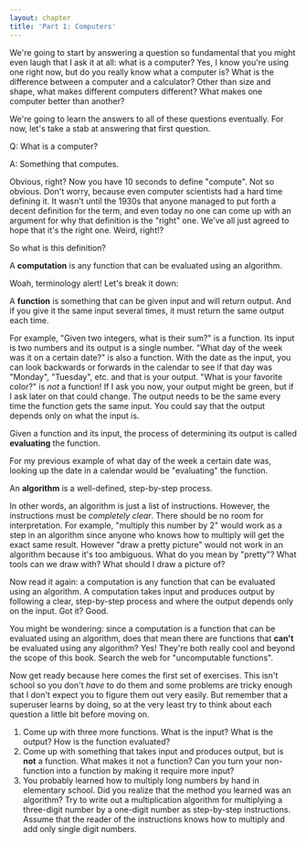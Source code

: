 ```yaml
---
layout: chapter
title: 'Part 1: Computers'
---
```


We're going to start by answering a question so fundamental that you might even
laugh that I ask it at all: what is a computer? Yes, I know you're using one
right now, but do you really know what a computer is? What is the difference
between a computer and a calculator? Other than size and shape, what makes
different computers different?  What makes one computer better than another?

We're going to learn the answers to all of these questions eventually. For now,
let's take a stab at answering that first question.

Q: What is a computer?

A: Something that computes.

Obvious, right? Now you have 10 seconds to define "compute". Not so obvious.
Don't worry, because even computer scientists had a hard time defining it. It
wasn't until the 1930s that anyone managed to put forth a decent definition for
the term, and even today no one can come up with an argument for why that
definition is the "right" one. We've all just agreed to hope that it's the
right one. Weird, right!?

So what is this definition?

<aside class="definition">
A <strong>computation</strong> is any function that can be evaluated using an
algorithm.
</aside>

Woah, terminology alert! Let's break it down:

<aside class="definition">
A <strong>function</strong> is something that can be given input and will
return output. And if you give it the same input several times, it must return
the same output each time.
</aside>

For example, "Given two integers, what is their sum?" is a function. Its input
is two numbers and its output is a single number. "What day of the week was it
on a certain date?" is also a function. With the date as the input, you can
look backwards or forwards in the calendar to see if that day was "Monday",
"Tuesday", etc. and that is your output. "What is your favorite color?" is
_not_ a function! If I ask you now, your output might be green, but if I ask
later on that could change. The output needs to be the same every time the
function gets the same input. You could say that the output depends only on
what the input is.

<aside class="definition">
Given a function and its input, the process of determining its output is called
<strong>evaluating</strong> the function.
</aside>

For my previous example of what day of the week a certain date was, looking up
the date in a calendar would be "evaluating" the function.

<aside class="definition">
An <strong>algorithm</strong> is a well-defined, step-by-step process.
</aside>

In other words, an algorithm is just a list of instructions. However, the
instructions must be _completely clear_. There should be no room for
interpretation. For example, "multiply this number by 2" would work as a step
in an algorithm since anyone who knows how to multiply will get the exact same
result. However "draw a pretty picture" would not work in an algorithm because
it's too ambiguous. What do you mean by "pretty"? What tools can we draw with?
What should I draw a picture of?

Now read it again: a computation is any function that can be evaluated using an
algorithm. A computation takes input and produces output by following a clear,
step-by-step process and where the output depends only on the input. Got it?
Good.

<aside class="deeper">
You might be wondering: since a computation is a function that can be evaluated
using an algorithm, does that mean there are functions that
<strong>can't</strong> be evaluated using any algorithm? Yes! They're both
really cool and beyond the scope of this book. Search the web for "uncomputable
functions".
</aside>

Now get ready because here comes the first set of exercises. This isn't school
so you don't _have_ to do them and some problems are tricky enough that I don't
expect you to figure them out very easily. But remember that a superuser learns
by doing, so at the very least try to think about each question a little bit
before moving on.

<aside class="exercises">

1. Come up with three more functions. What is the input? What is the output?
   How is the function evaluated?
2. Come up with something that takes input and produces output, but is **not**
   a function. What makes it not a function? Can you turn your non-function
   into a function by making it require more input?
3. You probably learned how to multiply long numbers by hand in elementary
   school.  Did you realize that the method you learned was an algorithm? Try
   to write out a multiplication algorithm for multiplying a three-digit number
   by a one-digit number as step-by-step instructions. Assume that the reader
   of the instructions knows how to multiply and add only single digit numbers.
</aside>
